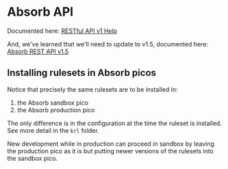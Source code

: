 # Absorb API

Documented here: [RESTful API v1 Help](https://myabsorb.com/api/rest/v1/Help)

And, we've learned that we'll need to update to v1.5, documented here: [Absorb REST API v1.5](https://byu.myabsorb.com/v1_5-doc/)

## Installing rulesets in Absorb picos

Notice that precisely the same rulesets are to be installed in:
1. the Absorb sandbox pico
2. the Absorb production pico

The only difference is in the configuration at the time the ruleset is installed.
See more detail in the `krl` folder.

New development while in production can proceed in sandbox
by leaving the production pico as it is but putting newer versions of
the rulesets into the sandbox pico.
